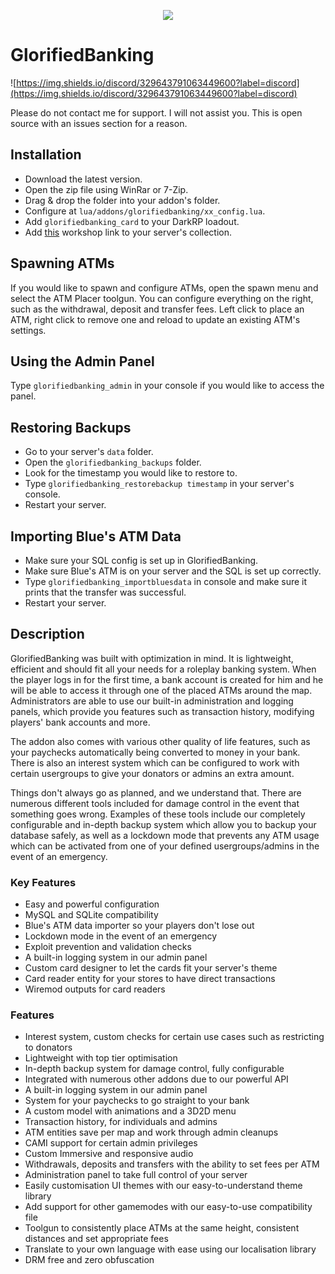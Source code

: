 
<p align="center"><a href="https://www.youtube.com/watch?v=lhvtcBpmYhs"><img src="https://i.imgur.com/dtmjc3h.png"></a></p>

# GlorifiedBanking

![https://img.shields.io/discord/329643791063449600?label=discord](https://img.shields.io/discord/329643791063449600?label=discord)

Please do not contact me for support. I will not assist you. This is open source with an issues section for a reason.

## Installation

- Download the latest version.
- Open the zip file using WinRar or 7-Zip.
- Drag & drop the folder into your addon's folder.
- Configure at `lua/addons/glorifiedbanking/xx_config.lua`.
- Add `glorifiedbanking_card` to your DarkRP loadout.
- Add [this](https://steamcommunity.com/sharedfiles/filedetails/?id=2101502704) workshop link to your server's collection.

## Spawning ATMs

If you would like to spawn and configure ATMs, open the spawn menu and select the ATM Placer toolgun. You can configure everything on the right, such as the withdrawal, deposit and transfer fees. Left click to place an ATM, right click to remove one and reload to update an existing ATM's settings.

## Using the Admin Panel

Type `glorifiedbanking_admin` in your console if you would like to access the panel.

## Restoring Backups

- Go to your server's `data` folder.
- Open the `glorifiedbanking_backups` folder.
- Look for the timestamp you would like to restore to.
- Type `glorifiedbanking_restorebackup timestamp` in your server's console.
- Restart your server.

## Importing Blue's ATM Data

- Make sure your SQL config is set up in GlorifiedBanking.
- Make sure Blue's ATM is on your server and the SQL is set up correctly.
- Type `glorifiedbanking_importbluesdata` in console and make sure it prints that the transfer was successful.
- Restart your server.

## Description

GlorifiedBanking was built with optimization in mind. It is lightweight, efficient and should fit all your needs for a roleplay banking system. When the player logs in for the first time, a bank account is created for him and he will be able to access it through one of the placed ATMs around the map. Administrators are able to use our built-in administration and logging panels, which provide you features such as transaction history, modifying players' bank accounts and more.

The addon also comes with various other quality of life features, such as your paychecks automatically being converted to money in your bank. There is also an interest system which can be configured to work with certain usergroups to give your donators or admins an extra amount.

Things don't always go as planned, and we understand that. There are numerous different tools included for damage control in the event that something goes wrong. Examples of these tools include our completely configurable and in-depth backup system which allow you to backup your database safely, as well as a lockdown mode that prevents any ATM usage which can be activated from one of your defined usergroups/admins in the event of an emergency.

### Key Features

- Easy and powerful configuration
- MySQL and SQLite compatibility
- Blue's ATM data importer so your players don't lose out
- Lockdown mode in the event of an emergency
- Exploit prevention and validation checks
- A built-in logging system in our admin panel
- Custom card designer to let the cards fit your server's theme
- Card reader entity for your stores to have direct transactions
- Wiremod outputs for card readers

### Features

- Interest system, custom checks for certain use cases such as restricting to donators
- Lightweight with top tier optimisation
- In-depth backup system for damage control, fully configurable
- Integrated with numerous other addons due to our powerful API
- A built-in logging system in our admin panel
- System for your paychecks to go straight to your bank
- A custom model with animations and a 3D2D menu
- Transaction history, for individuals and admins
- ATM entities save per map and work through admin cleanups
- CAMI support for certain admin privileges
- Custom Immersive and responsive audio
- Withdrawals, deposits and transfers with the ability to set fees per ATM
- Administration panel to take full control of your server
- Easily customisation UI themes with our easy-to-understand theme library
- Add support for other gamemodes with our easy-to-use compatibility file
- Toolgun to consistently place ATMs at the same height, consistent distances and set appropriate fees
- Translate to your own language with ease using our localisation library
- DRM free and zero obfuscation